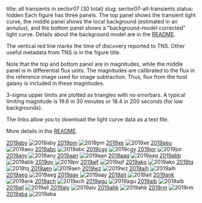 title: all transients in sector07 (30 total)
slug: sector07-all-transients
status: hidden
  Each figure has three panels.  The top panel shows the transient light curve, the middle panel shows the local background (estimated in an annulus), and the bottom panel shows a "background-model corrected" light curve. Details about the background model are in the [README]({filename}../README/README.md). 
 
 The vertical red line marks the time of discovery reported to TNS. Other useful metadata from TNS is in the figure title.

 Note that the top and bottom panel are in magnitudes, while the middle panel is in differential flux units. The magnitudes are calibrated to the flux in the reference image used for image subtraction. Thus, flux from the host galaxy is included in these magnitudes. 

  3-sigma upper limits are plotted as triangles with no errorbars. A typical limiting magnitude is 19.6 in 30 minutes or 18.4 in 200 seconds (for low backgrounds).

The links allow you to download the light curve data as a text file. 

More details in the [README]({filename}../README/README.md).


[2019aby]({static}../../light_curves/sector07/lc_2019aby_cleaned)
![2019aby]({static}../../images/sector07/lc_2019aby_cleaned.png)
[2019pm]({static}../../light_curves/sector07/lc_2019pm_cleaned)
![2019pm]({static}../../images/sector07/lc_2019pm_cleaned.png)
[2019xe]({static}../../light_curves/sector07/lc_2019xe_cleaned)
![2019xe]({static}../../images/sector07/lc_2019xe_cleaned.png)
[2019aeu]({static}../../light_curves/sector07/lc_2019aeu_cleaned)
![2019aeu]({static}../../images/sector07/lc_2019aeu_cleaned.png)
[2019abc]({static}../../light_curves/sector07/lc_2019abc_cleaned)
![2019abc]({static}../../images/sector07/lc_2019abc_cleaned.png)
[2019cgy]({static}../../light_curves/sector07/lc_2019cgy_cleaned)
![2019cgy]({static}../../images/sector07/lc_2019cgy_cleaned.png)
[2019jor]({static}../../light_curves/sector07/lc_2019jor_cleaned)
![2019jor]({static}../../images/sector07/lc_2019jor_cleaned.png)
[2019any]({static}../../light_curves/sector07/lc_2019any_cleaned)
![2019any]({static}../../images/sector07/lc_2019any_cleaned.png)
[2019aan]({static}../../light_curves/sector07/lc_2019aan_cleaned)
![2019aan]({static}../../images/sector07/lc_2019aan_cleaned.png)
[2019aaq]({static}../../light_curves/sector07/lc_2019aaq_cleaned)
![2019aaq]({static}../../images/sector07/lc_2019aaq_cleaned.png)
[2019abb]({static}../../light_curves/sector07/lc_2019abb_cleaned)
![2019abb]({static}../../images/sector07/lc_2019abb_cleaned.png)
[2019pv]({static}../../light_curves/sector07/lc_2019pv_cleaned)
![2019pv]({static}../../images/sector07/lc_2019pv_cleaned.png)
[2019ajf]({static}../../light_curves/sector07/lc_2019ajf_cleaned)
![2019ajf]({static}../../images/sector07/lc_2019ajf_cleaned.png)
[2019ako]({static}../../light_curves/sector07/lc_2019ako_cleaned)
![2019ako]({static}../../images/sector07/lc_2019ako_cleaned.png)
[2019tq]({static}../../light_curves/sector07/lc_2019tq_cleaned)
![2019tq]({static}../../images/sector07/lc_2019tq_cleaned.png)
[2019aen]({static}../../light_curves/sector07/lc_2019aen_cleaned)
![2019aen]({static}../../images/sector07/lc_2019aen_cleaned.png)
[2019wz]({static}../../light_curves/sector07/lc_2019wz_cleaned)
![2019wz]({static}../../images/sector07/lc_2019wz_cleaned.png)
[2019aih]({static}../../light_curves/sector07/lc_2019aih_cleaned)
![2019aih]({static}../../images/sector07/lc_2019aih_cleaned.png)
[2019aeg]({static}../../light_curves/sector07/lc_2019aeg_cleaned)
![2019aeg]({static}../../images/sector07/lc_2019aeg_cleaned.png)
[2019aay]({static}../../light_curves/sector07/lc_2019aay_cleaned)
![2019aay]({static}../../images/sector07/lc_2019aay_cleaned.png)
[2019ait]({static}../../light_curves/sector07/lc_2019ait_cleaned)
![2019ait]({static}../../images/sector07/lc_2019ait_cleaned.png)
[2019ank]({static}../../light_curves/sector07/lc_2019ank_cleaned)
![2019ank]({static}../../images/sector07/lc_2019ank_cleaned.png)
[2019ach]({static}../../light_curves/sector07/lc_2019ach_cleaned)
![2019ach]({static}../../images/sector07/lc_2019ach_cleaned.png)
[2019agu]({static}../../light_curves/sector07/lc_2019agu_cleaned)
![2019agu]({static}../../images/sector07/lc_2019agu_cleaned.png)
[2019aib]({static}../../light_curves/sector07/lc_2019aib_cleaned)
![2019aib]({static}../../images/sector07/lc_2019aib_cleaned.png)
[2019all]({static}../../light_curves/sector07/lc_2019all_cleaned)
![2019all]({static}../../images/sector07/lc_2019all_cleaned.png)
[2019alv]({static}../../light_curves/sector07/lc_2019alv_cleaned)
![2019alv]({static}../../images/sector07/lc_2019alv_cleaned.png)
[2019ahk]({static}../../light_curves/sector07/lc_2019ahk_cleaned)
![2019ahk]({static}../../images/sector07/lc_2019ahk_cleaned.png)
[2019rm]({static}../../light_curves/sector07/lc_2019rm_cleaned)
![2019rm]({static}../../images/sector07/lc_2019rm_cleaned.png)
[2019aba]({static}../../light_curves/sector07/lc_2019aba_cleaned)
![2019aba]({static}../../images/sector07/lc_2019aba_cleaned.png)
